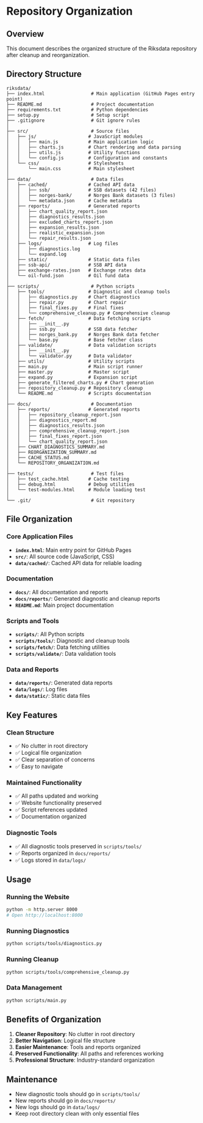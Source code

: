 # Repository Organization

## Overview
This document describes the organized structure of the Riksdata repository after cleanup and reorganization.

## Directory Structure

```
riksdata/
├── index.html                 # Main application (GitHub Pages entry point)
├── README.md                  # Project documentation
├── requirements.txt           # Python dependencies
├── setup.py                   # Setup script
├── .gitignore                 # Git ignore rules
│
├── src/                       # Source files
│   ├── js/                   # JavaScript modules
│   │   ├── main.js           # Main application logic
│   │   ├── charts.js         # Chart rendering and data parsing
│   │   ├── utils.js          # Utility functions
│   │   └── config.js         # Configuration and constants
│   └── css/                  # Stylesheets
│       └── main.css          # Main stylesheet
│
├── data/                      # Data files
│   ├── cached/               # Cached API data
│   │   ├── ssb/              # SSB datasets (42 files)
│   │   ├── norges-bank/      # Norges Bank datasets (3 files)
│   │   └── metadata.json     # Cache metadata
│   ├── reports/              # Generated reports
│   │   ├── chart_quality_report.json
│   │   ├── diagnostics_results.json
│   │   ├── excluded_charts_report.json
│   │   ├── expansion_results.json
│   │   ├── realistic_expansion.json
│   │   └── repair_results.json
│   ├── logs/                 # Log files
│   │   ├── diagnostics.log
│   │   └── expand.log
│   ├── static/               # Static data files
│   ├── ssb-api/              # SSB API data
│   ├── exchange-rates.json   # Exchange rates data
│   └── oil-fund.json         # Oil fund data
│
├── scripts/                   # Python scripts
│   ├── tools/                # Diagnostic and cleanup tools
│   │   ├── diagnostics.py    # Chart diagnostics
│   │   ├── repair.py         # Chart repair
│   │   ├── final_fixes.py    # Final fixes
│   │   └── comprehensive_cleanup.py # Comprehensive cleanup
│   ├── fetch/                # Data fetching scripts
│   │   ├── __init__.py
│   │   ├── ssb.py            # SSB data fetcher
│   │   ├── norges_bank.py    # Norges Bank data fetcher
│   │   └── base.py           # Base fetcher class
│   ├── validate/             # Data validation scripts
│   │   ├── __init__.py
│   │   └── validator.py      # Data validator
│   ├── utils/                # Utility scripts
│   ├── main.py               # Main script runner
│   ├── master.py             # Master script
│   ├── expand.py             # Expansion script
│   ├── generate_filtered_charts.py # Chart generation
│   ├── repository_cleanup.py # Repository cleanup
│   └── README.md             # Scripts documentation
│
├── docs/                      # Documentation
│   ├── reports/              # Generated reports
│   │   ├── repository_cleanup_report.json
│   │   ├── diagnostics_report.md
│   │   ├── diagnostics_results.json
│   │   ├── comprehensive_cleanup_report.json
│   │   ├── final_fixes_report.json
│   │   └── chart_quality_report.json
│   ├── CHART_DIAGNOSTICS_SUMMARY.md
│   ├── REORGANIZATION_SUMMARY.md
│   ├── CACHE_STATUS.md
│   └── REPOSITORY_ORGANIZATION.md
│
├── tests/                     # Test files
│   ├── test_cache.html       # Cache testing
│   ├── debug.html            # Debug utilities
│   └── test-modules.html     # Module loading test
│
└── .git/                      # Git repository
```

## File Organization

### Core Application Files
- **`index.html`**: Main entry point for GitHub Pages
- **`src/`**: All source code (JavaScript, CSS)
- **`data/cached/`**: Cached API data for reliable loading

### Documentation
- **`docs/`**: All documentation and reports
- **`docs/reports/`**: Generated diagnostic and cleanup reports
- **`README.md`**: Main project documentation

### Scripts and Tools
- **`scripts/`**: All Python scripts
- **`scripts/tools/`**: Diagnostic and cleanup tools
- **`scripts/fetch/`**: Data fetching utilities
- **`scripts/validate/`**: Data validation tools

### Data and Reports
- **`data/reports/`**: Generated data reports
- **`data/logs/`**: Log files
- **`data/static/`**: Static data files

## Key Features

### Clean Structure
- ✅ No clutter in root directory
- ✅ Logical file organization
- ✅ Clear separation of concerns
- ✅ Easy to navigate

### Maintained Functionality
- ✅ All paths updated and working
- ✅ Website functionality preserved
- ✅ Script references updated
- ✅ Documentation organized

### Diagnostic Tools
- ✅ All diagnostic tools preserved in `scripts/tools/`
- ✅ Reports organized in `docs/reports/`
- ✅ Logs stored in `data/logs/`

## Usage

### Running the Website
```bash
python -m http.server 8000
# Open http://localhost:8000
```

### Running Diagnostics
```bash
python scripts/tools/diagnostics.py
```

### Running Cleanup
```bash
python scripts/tools/comprehensive_cleanup.py
```

### Data Management
```bash
python scripts/main.py
```

## Benefits of Organization

1. **Cleaner Repository**: No clutter in root directory
2. **Better Navigation**: Logical file structure
3. **Easier Maintenance**: Tools and reports organized
4. **Preserved Functionality**: All paths and references working
5. **Professional Structure**: Industry-standard organization

## Maintenance

- New diagnostic tools should go in `scripts/tools/`
- New reports should go in `docs/reports/`
- New logs should go in `data/logs/`
- Keep root directory clean with only essential files
